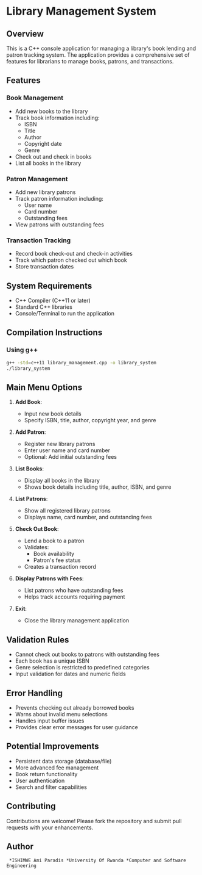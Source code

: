 # Library Management System

## Overview

This is a C++ console application for managing a library's book lending and patron tracking system. The application provides a comprehensive set of features for librarians to manage books, patrons, and transactions.

## Features

### Book Management
- Add new books to the library
- Track book information including:
  * ISBN
  * Title
  * Author
  * Copyright date
  * Genre
- Check out and check in books
- List all books in the library

### Patron Management
- Add new library patrons
- Track patron information including:
  * User name
  * Card number
  * Outstanding fees
- View patrons with outstanding fees

### Transaction Tracking
- Record book check-out and check-in activities
- Track which patron checked out which book
- Store transaction dates

## System Requirements

- C++ Compiler (C++11 or later)
- Standard C++ libraries
- Console/Terminal to run the application

## Compilation Instructions

### Using g++
```bash
g++ -std=c++11 library_management.cpp -o library_system
./library_system
```

## Main Menu Options

1. **Add Book**: 
   - Input new book details
   - Specify ISBN, title, author, copyright year, and genre

2. **Add Patron**: 
   - Register new library patrons
   - Enter user name and card number
   - Optional: Add initial outstanding fees

3. **List Books**: 
   - Display all books in the library
   - Shows book details including title, author, ISBN, and genre

4. **List Patrons**: 
   - Show all registered library patrons
   - Displays name, card number, and outstanding fees

5. **Check Out Book**: 
   - Lend a book to a patron
   - Validates:
     * Book availability
     * Patron's fee status
   - Creates a transaction record

6. **Display Patrons with Fees**: 
   - List patrons who have outstanding fees
   - Helps track accounts requiring payment

7. **Exit**: 
   - Close the library management application

## Validation Rules

- Cannot check out books to patrons with outstanding fees
- Each book has a unique ISBN
- Genre selection is restricted to predefined categories
- Input validation for dates and numeric fields

## Error Handling

- Prevents checking out already borrowed books
- Warns about invalid menu selections
- Handles input buffer issues
- Provides clear error messages for user guidance

## Potential Improvements

- Persistent data storage (database/file)
- More advanced fee management
- Book return functionality
- User authentication
- Search and filter capabilities

## Contributing

Contributions are welcome! Please fork the repository and submit pull requests with your enhancements.
## Author

`
*ISHIMWE Ami Paradis
*University Of Rwanda
*Computer and Software Engineering`
